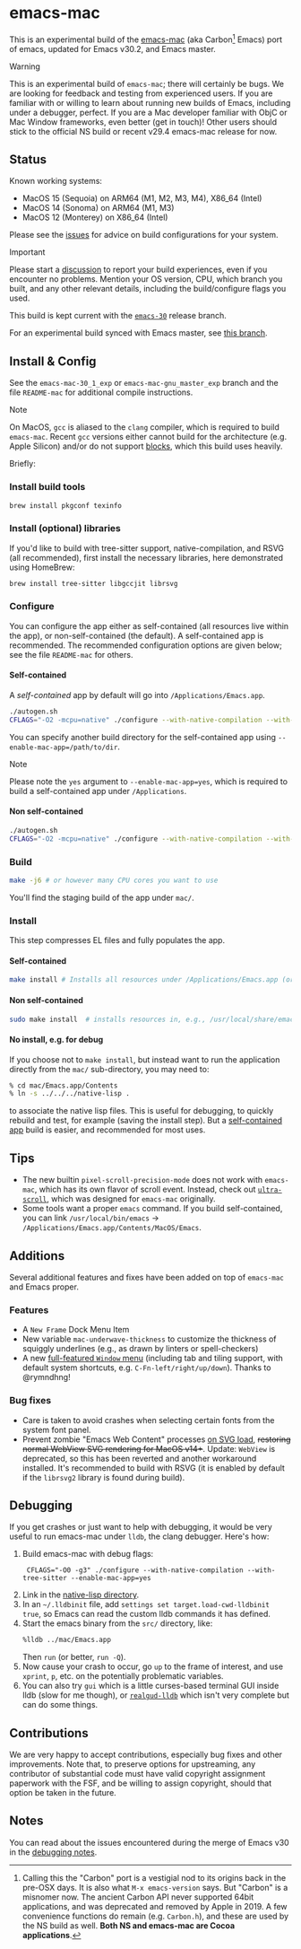 # emacs-mac

This is an experimental build of the [emacs-mac](https://bitbucket.org/mituharu/emacs-mac) (aka Carbon[^1] Emacs) port of emacs, updated for Emacs v30.2, and Emacs master.

> [!WARNING]
> This is an experimental build of `emacs-mac`; there will certainly be bugs. We are looking for feedback and testing from experienced users.  If you are familiar with or willing to learn about running new builds of Emacs, including under a debugger, perfect.  If you are a Mac developer familiar with ObjC or Mac Window frameworks, even better (get in touch)!  Other users should stick to the official NS build or recent v29.4 emacs-mac release for now.

## Status

Known working systems:

- MacOS 15 (Sequoia) on ARM64 (M1, M2, M3, M4), X86_64 (Intel)
- MacOS 14 (Sonoma) on ARM64 (M1, M3)
- MacOS 12 (Monterey) on X86_64 (Intel)

Please see the [issues](../../issues) for advice on build configurations for your system.

>[!IMPORTANT]
> Please start a [discussion](../../discussions/categories/show-and-tell) to report your build experiences, even if you encounter no problems.  Mention your OS version, CPU, which branch you built, and any other relevant details, including the build/configure flags you used.

This build is kept current with the [`emacs-30`](https://github.com/emacs-mirror/emacs/tree/emacs-30) release branch.

For an experimental build synced with Emacs master, see [this branch](https://github.com/jdtsmith/emacs-mac/tree/emacs-mac-gnu_master_exp).

## Install & Config

See the `emacs-mac-30_1_exp` or `emacs-mac-gnu_master_exp` branch and the file `README-mac` for additional compile instructions.  

> [!NOTE]
> On MacOS, `gcc` is aliased to the `clang` compiler, which is required to build `emacs-mac`.  Recent `gcc` versions either cannot build for the architecture (e.g. Apple Silicon) and/or do not support [blocks](https://en.wikipedia.org/wiki/Blocks_(C_language_extension)), which this build uses heavily.

Briefly:

### Install build tools

```bash
brew install pkgconf texinfo
```

### Install (optional) libraries

If you'd like to build with tree-sitter support, native-compilation, and RSVG (all recommended), first install the necessary libraries, here demonstrated using HomeBrew:

```bash
brew install tree-sitter libgccjit librsvg
```

### Configure

You can configure the app either as self-contained (all resources live within the app), or non-self-contained (the default).  A self-contained app is recommended.  The recommended configuration options are given below; see the file `README-mac` for others.

#### Self-contained

A _self-contained_ app by default will go into `/Applications/Emacs.app`.

```bash
./autogen.sh
CFLAGS="-O2 -mcpu=native" ./configure --with-native-compilation --with-tree-sitter --enable-mac-app=yes --enable-mac-self-contained
```

You can specify another build directory for the self-contained app using `--enable-mac-app=/path/to/dir`.

>[!NOTE]
> Please note the `yes` argument to `--enable-mac-app=yes`, which is required to build a self-contained app under `/Applications`.

#### Non self-contained

```bash
./autogen.sh
CFLAGS="-O2 -mcpu=native" ./configure --with-native-compilation --with-tree-sitter  
```

### Build

```bash
make -j6 # or however many CPU cores you want to use
```

You'll find the staging build of the app under `mac/`.

### Install

This step compresses EL files and fully populates the app.

#### Self-contained

```bash
make install # Installs all resources under /Applications/Emacs.app (or wherever your self-contained build is going)
```

#### Non self-contained

```bash
sudo make install  # installs resources in, e.g., /usr/local/share/emacs/30.2.50
```

#### No install, e.g. for debug

If you choose not to `make install`, but instead want to run the application directly from the `mac/` sub-directory, you may need to:

```bash
% cd mac/Emacs.app/Contents
% ln -s ../../../native-lisp .
```

to associate the native lisp files.  This is useful for debugging, to quickly rebuild and test, for example (saving the install step).  But a [self-contained app](#Self-contained) build is easier, and recommended for most uses.

## Tips

- The new builtin `pixel-scroll-precision-mode` does not work with `emacs-mac`, which has its own flavor of scroll event.  Instead, check out [`ultra-scroll`](https://github.com/jdtsmith/ultra-scroll), which was designed for `emacs-mac` originally.
- Some tools want a proper `emacs` command.  If you build self-contained, you can link `/usr/local/bin/emacs` -> `/Applications/Emacs.app/Contents/MacOS/Emacs`.

## Additions

Several additional features and fixes have been added on top of `emacs-mac` and Emacs proper.

### Features

- A `New Frame` Dock Menu Item
- New variable `mac-underwave-thickness` to customize the thickness of squiggly underlines (e.g., as drawn by linters or spell-checkers)
- A new [full-featured `Window` menu](https://github.com/jdtsmith/emacs-mac/pull/21) (including tab and tiling support, with default system shortcuts, e.g. `C-Fn-left/right/up/down`).  Thanks to @rymndhng!

### Bug fixes

- Care is taken to avoid crashes when selecting certain fonts from the system font panel.
- Prevent zombie "Emacs Web Content" processes [on SVG load](../../issues/9), ~~restoring normal WebView SVG rendering for MacOS v14+~~.  Update: `WebView` is deprecated, so this has been reverted and another workaround installed. It's recommended to build with RSVG (it is enabled by default if the `librsvg2` library is found during build).

## Debugging

If you get crashes or just want to help with debugging, it would be very useful to run emacs-mac under `lldb`, the clang debugger.  Here's how:

1. Build emacs-mac with debug flags:
   ```
    CFLAGS="-O0 -g3" ./configure --with-native-compilation --with-tree-sitter --enable-mac-app=yes
    ```
2.  Link in the [native-lisp directory](#no-install-eg-for-debug).   
2.  In an `~/.lldbinit` file, add `settings set target.load-cwd-lldbinit true`, so Emacs can read the custom lldb commands it has defined.
3.  Start the emacs binary from the `src/` directory, like:
    ```bash
    %lldb ../mac/Emacs.app
    ```
    Then `run` (or better, `run -Q`).
1. Now cause your crash to occur, go `up` to the frame of interest, and use `xprint`, `p`, etc. on the potentially problematic variables.
2. You can also try `gui` which is a little curses-based terminal GUI inside lldb (slow for me though), or [`realgud-lldb`](https://github.com/realgud/realgud-lldb) which isn't very complete but can do some things.

## Contributions

We are very happy to accept contributions, especially bug fixes and other improvements.  Note that, to preserve options for upstreaming, any contributor of substantial code must have valid copyright assignment paperwork with the FSF, and be willing to assign copyright, should that option be taken in the future. 

## Notes

You can read about the issues encountered during the merge of Emacs v30 in the [debugging notes](https://github.com/jdtsmith/emacs-mac/blob/emacs-mac-30_1_exp/devel_update_notes.org).

[^1]: Calling this the "Carbon" port is a vestigial nod to its origins back in the pre-OSX days. It is also what `M-x emacs-version` says.  But "Carbon" is a misnomer now.  The ancient Carbon API never supported 64bit applications, and was deprecated and removed by Apple in 2019.  A few convenience functions do remain (e.g. `Carbon.h`), and these are used by the NS build as well.  **Both NS and emacs-mac are Cocoa applications**.
